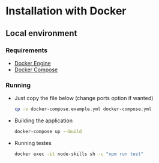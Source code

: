# Installation with Docker

## Local environment

### Requirements

- [Docker Engine](https://docs.docker.com/install/)
- [Docker Compose](https://docs.docker.com/compose/)

### Running

- Just copy the file below (change ports option if wanted)

  ````bash
  cp -v docker-compose.example.yml docker-compose.yml
  ````

- Building the application

  ````bash
  docker-compose up --build
  ````

- Running testes

  ````bash
  docker exec -it node-skills sh -c "npm run test"
  ````
